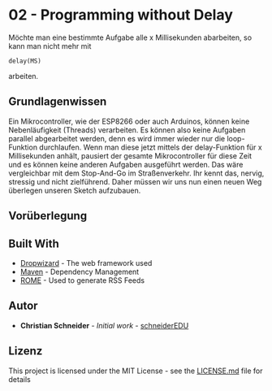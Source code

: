 # 02 - Programming without Delay

Möchte man eine bestimmte Aufgabe alle x Millisekunden abarbeiten, so kann man nicht mehr mit

```
delay(MS)
```
arbeiten.

## Grundlagenwissen

Ein Mikrocontroller, wie der ESP8266 oder auch Arduinos, können keine Nebenläufigkeit (Threads) verarbeiten. Es können also keine Aufgaben parallel abgearbeitet werden, denn es wird immer wieder nur die loop-Funktion durchlaufen. Wenn man diese jetzt mittels der delay-Funktion für x Millisekunden anhält, pausiert der gesamte Mikrocontroller für diese Zeit und es können keine anderen Aufgaben ausgeführt werden. Das wäre vergleichbar mit dem Stop-And-Go im Straßenverkehr. Ihr kennt das, nervig, stressig und nicht zielführend. Daher müssen wir uns nun einen neuen Weg überlegen unseren Sketch aufzubauen.

## Vorüberlegung


## Built With

* [Dropwizard](http://www.dropwizard.io/1.0.2/docs/) - The web framework used
* [Maven](https://maven.apache.org/) - Dependency Management
* [ROME](https://rometools.github.io/rome/) - Used to generate RSS Feeds

## Autor

* **Christian Schneider** - *Initial work* - [schneiderEDU](https://github.com/schneiderEDU)

## Lizenz

This project is licensed under the MIT License - see the [LICENSE.md](LICENSE.md) file for details
